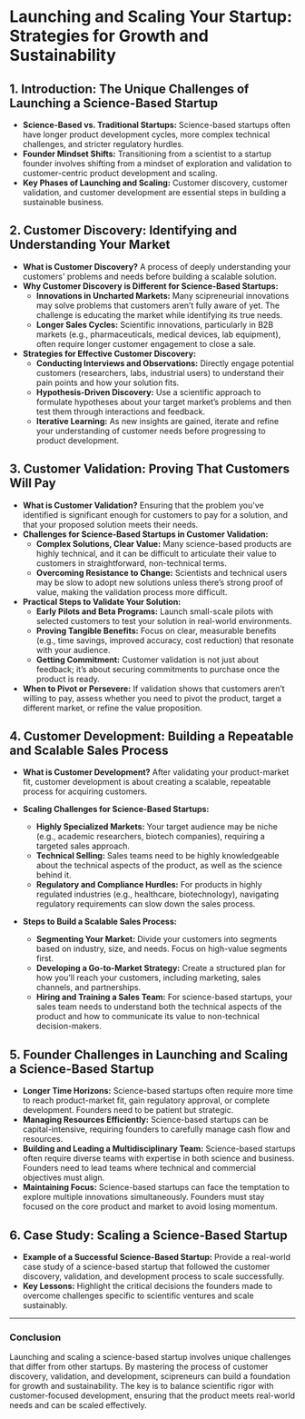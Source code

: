 # Launching and Scaling Your Startup: Strategies for Growth and Sustainability
## 1. Introduction: The Unique Challenges of Launching a Science-Based Startup

- **Science-Based vs. Traditional Startups:** Science-based startups often have longer product development cycles, more complex technical challenges, and stricter regulatory hurdles.
- **Founder Mindset Shifts:** Transitioning from a scientist to a startup founder involves shifting from a mindset of exploration and validation to customer-centric product development and scaling.
- **Key Phases of Launching and Scaling:** Customer discovery, customer validation, and customer development are essential steps in building a sustainable business.

## 2. Customer Discovery: Identifying and Understanding Your Market

- **What is Customer Discovery?** A process of deeply understanding your customers' problems and needs before building a scalable solution.
- **Why Customer Discovery is Different for Science-Based Startups:**
    - **Innovations in Uncharted Markets:** Many scipreneurial innovations may solve problems that customers aren’t fully aware of yet. The challenge is educating the market while identifying its true needs.
    - **Longer Sales Cycles:** Scientific innovations, particularly in B2B markets (e.g., pharmaceuticals, medical devices, lab equipment), often require longer customer engagement to close a sale.
- **Strategies for Effective Customer Discovery:**
    - **Conducting Interviews and Observations:** Directly engage potential customers (researchers, labs, industrial users) to understand their pain points and how your solution fits.
    - **Hypothesis-Driven Discovery:** Use a scientific approach to formulate hypotheses about your target market’s problems and then test them through interactions and feedback.
    - **Iterative Learning:** As new insights are gained, iterate and refine your understanding of customer needs before progressing to product development.

## 3. Customer Validation: Proving That Customers Will Pay

- **What is Customer Validation?** Ensuring that the problem you've identified is significant enough for customers to pay for a solution, and that your proposed solution meets their needs.
- **Challenges for Science-Based Startups in Customer Validation:**
    - **Complex Solutions, Clear Value:** Many science-based products are highly technical, and it can be difficult to articulate their value to customers in straightforward, non-technical terms.
    - **Overcoming Resistance to Change:** Scientists and technical users may be slow to adopt new solutions unless there’s strong proof of value, making the validation process more difficult.
- **Practical Steps to Validate Your Solution:**
    - **Early Pilots and Beta Programs:** Launch small-scale pilots with selected customers to test your solution in real-world environments.
    - **Proving Tangible Benefits:** Focus on clear, measurable benefits (e.g., time savings, improved accuracy, cost reduction) that resonate with your audience.
    - **Getting Commitment:** Customer validation is not just about feedback; it’s about securing commitments to purchase once the product is ready.
- **When to Pivot or Persevere:** If validation shows that customers aren’t willing to pay, assess whether you need to pivot the product, target a different market, or refine the value proposition.

## 4. Customer Development: Building a Repeatable and Scalable Sales Process

- **What is Customer Development?** After validating your product-market fit, customer development is about creating a scalable, repeatable process for acquiring customers.
    
- **Scaling Challenges for Science-Based Startups:**
    
    - **Highly Specialized Markets:** Your target audience may be niche (e.g., academic researchers, biotech companies), requiring a targeted sales approach.
    - **Technical Selling:** Sales teams need to be highly knowledgeable about the technical aspects of the product, as well as the science behind it.
    - **Regulatory and Compliance Hurdles:** For products in highly regulated industries (e.g., healthcare, biotechnology), navigating regulatory requirements can slow down the sales process.
- **Steps to Build a Scalable Sales Process:**
    
    - **Segmenting Your Market:** Divide your customers into segments based on industry, size, and needs. Focus on high-value segments first.
    - **Developing a Go-to-Market Strategy:** Create a structured plan for how you’ll reach your customers, including marketing, sales channels, and partnerships.
    - **Hiring and Training a Sales Team:** For science-based startups, your sales team needs to understand both the technical aspects of the product and how to communicate its value to non-technical decision-makers.
## 5. Founder Challenges in Launching and Scaling a Science-Based Startup

- **Longer Time Horizons:** Science-based startups often require more time to reach product-market fit, gain regulatory approval, or complete development. Founders need to be patient but strategic.
- **Managing Resources Efficiently:** Science-based startups can be capital-intensive, requiring founders to carefully manage cash flow and resources.
- **Building and Leading a Multidisciplinary Team:** Science-based startups often require diverse teams with expertise in both science and business. Founders need to lead teams where technical and commercial objectives must align.
- **Maintaining Focus:** Science-based startups can face the temptation to explore multiple innovations simultaneously. Founders must stay focused on the core product and market to avoid losing momentum.
## 6. Case Study: Scaling a Science-Based Startup

- **Example of a Successful Science-Based Startup:** Provide a real-world case study of a science-based startup that followed the customer discovery, validation, and development process to scale successfully.
- **Key Lessons:** Highlight the critical decisions the founders made to overcome challenges specific to scientific ventures and scale sustainably.

---

### **Conclusion**

Launching and scaling a science-based startup involves unique challenges that differ from other startups. By mastering the process of customer discovery, validation, and development, scipreneurs can build a foundation for growth and sustainability. The key is to balance scientific rigor with customer-focused development, ensuring that the product meets real-world needs and can be scaled effectively.
